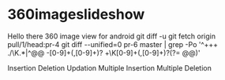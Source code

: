 # 360imageslideshow
Hello there
360 image view for android 
git diff -u
git fetch origin pull/1/head:pr-4
git diff --unified=0 pr-6 master | grep -Po '^\+\+\+ ./\K.*|^@@ -[0-9]+(,[0-9]+)? \+\K[0-9]+(,[0-9]+)?(?= @@)'

Insertion 
Deletion
Updation
Multiple Insertion
Multiple Deletion
